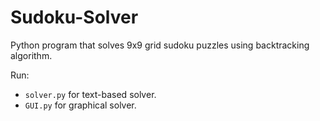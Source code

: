 # Sudoku-Solver
Python program that solves 9x9 grid sudoku puzzles using backtracking algorithm.

Run:
* `solver.py` for text-based solver.
* `GUI.py` for graphical solver.
